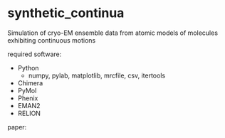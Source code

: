 # synthetic_continua
Simulation of cryo-EM ensemble data from atomic models of molecules exhibiting continuous motions

required software:
- Python
  - numpy, pylab, matplotlib, mrcfile, csv, itertools
- Chimera
- PyMol
- Phenix
- EMAN2
- RELION

paper:
